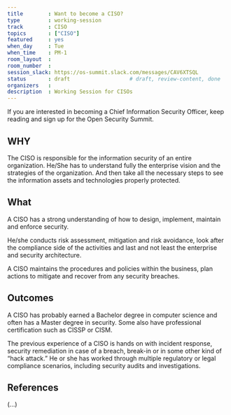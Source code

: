 ```yaml
---
title        : Want to become a CISO?
type         : working-session
track        : CISO
topics       : ["CISO"]
featured     : yes
when_day     : Tue
when_time    : PM-1
room_layout  :
room_number  :
session_slack: https://os-summit.slack.com/messages/CAV6XTSQL
status       : draft                   # draft, review-content, done
organizers   :
description  : Working Session for CISOs
---
```


If you are interested in becoming a Chief Information Security Officer, keep reading and sign up for the Open Security Summit.

## WHY

The CISO is responsible for the information security of an entire organization. He/She has to understand fully the enterprise vision and the strategies of the organization. And then take all the necessary steps to see the information assets and technologies properly protected.

## What

A CISO has a strong understanding of how to design, implement, maintain and enforce security.

He/she conducts risk assessment, mitigation and risk avoidance, look after the compliance side of the activities and last and not least the enterprise and security architecture.

A CISO maintains the procedures and policies within the business, plan actions to mitigate and recover from any security breaches.


## Outcomes

A CISO has probably earned a Bachelor degree in computer science and often has a Master degree in security. Some also have professional certification such as CISSP or CISM.

The previous experience of a CISO is hands on with incident response, security remediation in case of a breach, break-in or in some other kind of “hack attack.”
He or she has worked through multiple regulatory or legal compliance scenarios, including security audits and investigations.


## References

(...)
